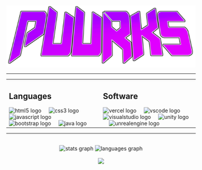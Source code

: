<!DOCTYPE html>
<html>
  <body>
    <div align="center">
      <img src="/media/oldLogo.png"/>
      <hr>
    </div>
    <div align="center">
      <table>
        <tbody>
          <tr>
            <td>
              <h2 align="left">Languages</h2>
              <div align="left">
                <img src="https://skillicons.dev/icons?i=html" height="40" alt="html5 logo"  />
                <img width="12" />
                <img src="https://skillicons.dev/icons?i=css" height="40" alt="css3 logo"  />
                <img width="12" />
                <img src="https://skillicons.dev/icons?i=js" height="40" alt="javascript logo"  />
                <img width="12" />
                <img src="https://skillicons.dev/icons?i=bootstrap" height="40" alt="bootstrap logo"  />
                <img width="12" />
                <img src="https://skillicons.dev/icons?i=java" height="40" alt="java logo"  />
              </div>
            </td>
            <td>
              <h2 align="left">Software</h2>
              <div align="left">
                <img src="https://skillicons.dev/icons?i=vercel" height="40" alt="vercel logo"  />
                <img width="12" />
                <img src="https://skillicons.dev/icons?i=vscode" height="40" alt="vscode logo"  />
                <img width="12" />
                <img src="https://skillicons.dev/icons?i=visualstudio" height="40" alt="visualstudio logo"  />
                <img width="12" />
                <img src="https://skillicons.dev/icons?i=unity" height="40" alt="unity logo"  />
                <img width="12" />
                <img src="https://skillicons.dev/icons?i=unreal" height="40" alt="unrealengine logo"  />
              </div>
            </td>
          </tr>
        </tbody>
      </table>
    </div>
    <hr>
    <br>
    <div align="center">
      <img src="https://github-readme-stats.vercel.app/api?username=Puurks&hide_title=false&hide_rank=true&show_icons=true&include_all_commits=true&count_private=true&disable_animations=false&theme=dracula&locale=en&hide_border=false&order=1" height="150" alt="stats graph"  />
      <img src="https://github-readme-stats.vercel.app/api/top-langs?username=Puurks&locale=en&hide_title=false&layout=compact&card_width=320&langs_count=5&theme=dracula&hide_border=false&order=2" height="150" alt="languages graph"  />
    </div>
    <br>
    <div align="center">
      <img src="https://profile-counter.glitch.me/Puurks/count.svg?"  />
    </div>
  </body>
</html>
<!--
**Puurks/Puurks** is a ✨ _special_ ✨ repository because its `README.md` (this file) appears on your GitHub profile.

Here are some ideas to get you started:

- 🔭 I’m currently working on ...
- 🌱 I’m currently learning ...
- 👯 I’m looking to collaborate on ...
- 🤔 I’m looking for help with ...
- 💬 Ask me about ...
- 📫 How to reach me: ...
- 😄 Pronouns: ...
- ⚡ Fun fact: ...
-->
